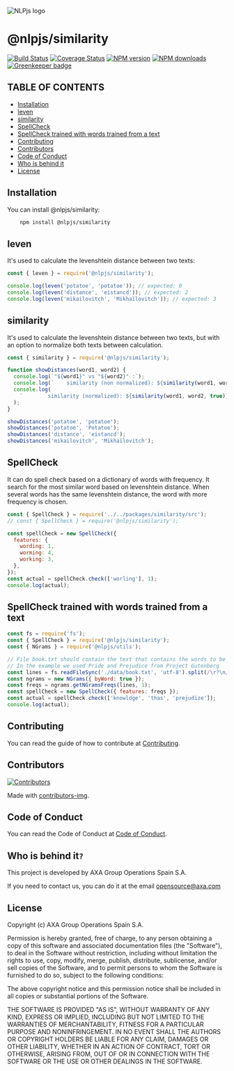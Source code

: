 ![NLPjs logo](../../screenshots/nlplogo.gif)

# @nlpjs/similarity

[![Build Status](https://travis-ci.com/axa-group/nlp.js.svg?branch=master)](https://travis-ci.com/axa-group/nlp.js)
[![Coverage Status](https://coveralls.io/repos/github/axa-group/nlp.js/badge.svg?branch=master)](https://coveralls.io/github/axa-group/nlp.js?branch=master)
[![NPM version](https://img.shields.io/npm/v/node-nlp.svg?style=flat)](https://www.npmjs.com/package/node-nlp)
[![NPM downloads](https://img.shields.io/npm/dm/node-nlp.svg?style=flat)](https://www.npmjs.com/package/node-nlp) [![Greenkeeper badge](https://badges.greenkeeper.io/axa-group/nlp.js.svg)](https://greenkeeper.io/)

## TABLE OF CONTENTS

<!--ts-->

- [Installation](#installation)
- [leven](#leven)
- [similarity](#similarity)
- [SpellCheck](#spellcheck)
- [SpellCheck trained with words trained from a text](#spellcheck-trained-with-words-trained-from-a-text)
- [Contributing](#contributing)
- [Contributors](#contributors)
- [Code of Conduct](#code-of-conduct)
- [Who is behind it](#who-is-behind-it)
- [License](#license.md)

<!--te-->

## Installation

You can install @nlpjs/similarity:

```bash
    npm install @nlpjs/similarity
```

## leven

It's used to calculate the levenshtein distance between two texts:

```javascript
const { leven } = require('@nlpjs/similarity');

console.log(leven('potatoe', 'potatoe')); // expected: 0
console.log(leven('distance', 'eistancd')); // expected: 2
console.log(leven('mikailovitch', 'Mikhaïlovitch')); // expected: 3
```

## similarity

It's used to calculate the levenshtein distance between two texts, but with an option to normalize both texts between calculation.

```javascript
const { similarity } = require('@nlpjs/similarity');

function showDistances(word1, word2) {
  console.log(`"${word1}" vs "${word2}" :`);
  console.log(`    similarity (non normalized): ${similarity(word1, word2)}`);
  console.log(
    `        similarity (normalized): ${similarity(word1, word2, true)}`
  );
}

showDistances('potatoe', 'potatoe');
showDistances('potatoe', 'Potatoe');
showDistances('distance', 'eistancd');
showDistances('mikailovitch', 'Mikhaïlovitch');
```

## SpellCheck

It can do spell check based on a dictionary of words with frequency.
It search for the most similar word based on levenshtein distance. When several words has the same levenshtein distance, the word with more frequency is chosen.

```javascript
const { SpellCheck } = require('../../packages/similarity/src');
// const { SpellCheck } = require('@nlpjs/similarity');

const spellCheck = new SpellCheck({
  features: {
    wording: 1,
    worming: 4,
    working: 3,
  },
});
const actual = spellCheck.check(['worling'], 1);
console.log(actual);
```

## SpellCheck trained with words trained from a text

```javascript
const fs = require('fs');
const { SpellCheck } = require('@nlpjs/similarity');
const { NGrams } = require('@nlpjs/utils');

// File book.txt should contain the text that contains the words to be learnt. 
// In the example we used Pride and Prejudice from Project Gutenberg 
const lines = fs.readFileSync('./data/book.txt', 'utf-8').split(/\r?\n/);
const ngrams = new NGrams({ byWord: true });
const freqs = ngrams.getNGramsFreqs(lines, 1);
const spellCheck = new SpellCheck({ features: freqs });
const actual = spellCheck.check(['knowldge', 'thas', 'prejudize']);
console.log(actual);
```

## Contributing

You can read the guide of how to contribute at [Contributing](../../CONTRIBUTING.md).

## Contributors

[![Contributors](https://contributors-img.firebaseapp.com/image?repo=axa-group/nlp.js)](https://github.com/axa-group/nlp.js/graphs/contributors)

Made with [contributors-img](https://contributors-img.firebaseapp.com).

## Code of Conduct

You can read the Code of Conduct at [Code of Conduct](../../CODE_OF_CONDUCT.md).

## Who is behind it`?`

This project is developed by AXA Group Operations Spain S.A.

If you need to contact us, you can do it at the email opensource@axa.com

## License

Copyright (c) AXA Group Operations Spain S.A.

Permission is hereby granted, free of charge, to any person obtaining
a copy of this software and associated documentation files (the
"Software"), to deal in the Software without restriction, including
without limitation the rights to use, copy, modify, merge, publish,
distribute, sublicense, and/or sell copies of the Software, and to
permit persons to whom the Software is furnished to do so, subject to
the following conditions:

The above copyright notice and this permission notice shall be
included in all copies or substantial portions of the Software.

THE SOFTWARE IS PROVIDED "AS IS", WITHOUT WARRANTY OF ANY KIND,
EXPRESS OR IMPLIED, INCLUDING BUT NOT LIMITED TO THE WARRANTIES OF
MERCHANTABILITY, FITNESS FOR A PARTICULAR PURPOSE AND
NONINFRINGEMENT. IN NO EVENT SHALL THE AUTHORS OR COPYRIGHT HOLDERS BE
LIABLE FOR ANY CLAIM, DAMAGES OR OTHER LIABILITY, WHETHER IN AN ACTION
OF CONTRACT, TORT OR OTHERWISE, ARISING FROM, OUT OF OR IN CONNECTION
WITH THE SOFTWARE OR THE USE OR OTHER DEALINGS IN THE SOFTWARE.
